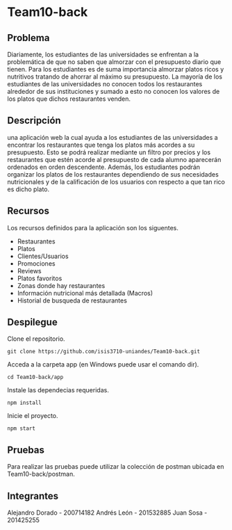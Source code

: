 # Team10-back

## Problema
Diariamente, los estudiantes de las  universidades se enfrentan a la problemática de que no saben que almorzar con el presupuesto diario  que tienen. Para los estudiantes es de suma importancia almorzar platos ricos y nutritivos tratando de ahorrar al máximo su presupuesto.  La mayoría de los estudiantes de las universidades no conocen todos los restaurantes alrededor de sus instituciones y sumado a esto no conocen los valores de los platos que dichos restaurantes venden.

## Descripción
una aplicación web la cual ayuda a los estudiantes de las universidades a encontrar los restaurantes que tenga los platos más acordes a su presupuesto. Esto se podrá realizar mediante un filtro por precios y los restaurantes que estén acorde al presupuesto de cada alumno aparecerán ordenados en orden descendente. Además, los estudiantes podrán organizar los platos de los restaurantes dependiendo de sus necesidades nutricionales y de la calificación de los usuarios con respecto a que tan rico es dicho plato.

## Recursos
Los recursos definidos para la aplicación son los siguentes.

* Restaurantes
* Platos
* Clientes/Usuarios
* Promociones
* Reviews
* Platos favoritos
* Zonas donde hay restaurantes  
* Información nutricional más detallada (Macros)
* Historial de busqueda de restaurantes

## Despilegue

Clone el repositorio.

    git clone https://github.com/isis3710-uniandes/Team10-back.git
   
Acceda a la carpeta app (en Windows puede usar el comando dir).

    cd Team10-back/app 
    
Instale las dependecias requeridas.

    npm install

Inicie el proyecto.
    
    npm start

## Pruebas

Para realizar las pruebas puede utilizar la colección de postman ubicada en Team10-back/postman.

## Integrantes

Alejandro Dorado - 200714182
Andrés León - 201532885
Juan Sosa - 201425255
